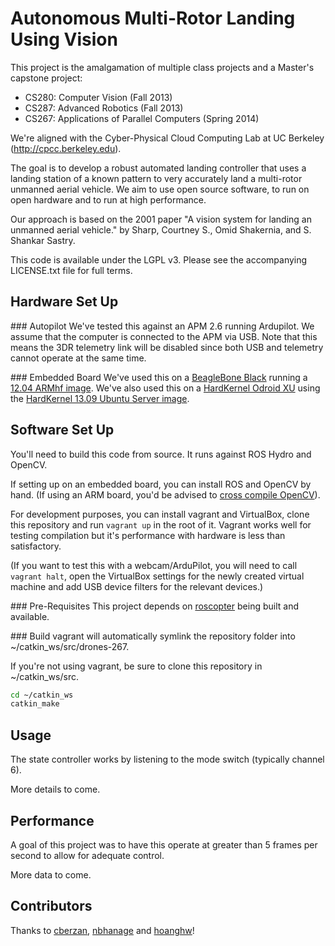 Autonomous Multi-Rotor Landing Using Vision
===========================================

This project is the amalgamation of multiple class projects and a Master's capstone project:
+ CS280: Computer Vision (Fall 2013)
+ CS287: Advanced Robotics (Fall 2013)
+ CS267: Applications of Parallel Computers (Spring 2014)

We're aligned with the Cyber-Physical Cloud Computing Lab at UC Berkeley (http://cpcc.berkeley.edu).

The goal is to develop a robust automated landing controller that uses a landing station of a known pattern to very accurately land a multi-rotor unmanned aerial vehicle. We aim to use open source software, to run on open hardware and to run at high performance.

Our approach is based on the 2001 paper "A vision system for landing an unmanned aerial vehicle." by Sharp, Courtney S., Omid Shakernia, and S. Shankar Sastry. 

This code is available under the LGPL v3. Please see the accompanying LICENSE.txt file for full terms.

Hardware Set Up
---------------
### Autopilot
We've tested this against an APM 2.6 running Ardupilot. We assume that the computer is connected to the APM via USB. Note that this means the 3DR telemetry link will be disabled since both USB and telemetry cannot operate at the same time.

### Embedded Board
We've used this on a [BeagleBone Black][1] running a [12.04 ARMhf image][2]. We've also used this on a [HardKernel Odroid XU][3] using the [HardKernel 13.09 Ubuntu Server image][4].

Software Set Up
---------------
You'll need to build this code from source. It runs against ROS Hydro and OpenCV.

If setting up on an embedded board, you can install ROS and OpenCV by hand. (If using an ARM board, you'd be advised to [cross compile OpenCV][5]). 

For development purposes, you can install vagrant and VirtualBox, clone this repository and run `vagrant up` in the root of it. Vagrant works well for testing compilation but it's performance with hardware is less than satisfactory.

(If you want to test this with a webcam/ArduPilot, you will need to call `vagrant halt`, open the VirtualBox settings for the newly created virtual machine and add USB device filters for the relevant devices.)

### Pre-Requisites
This project depends on [roscopter][6] being built and available.

### Build
vagrant will automatically symlink the repository folder into ~/catkin_ws/src/drones-267.

If you're not using vagrant, be sure to clone this repository in ~/catkin_ws/src.

```bash
cd ~/catkin_ws
catkin_make
```

Usage
-----
The state controller works by listening to the mode switch (typically channel 6). 

More details to come.

Performance
-----------
A goal of this project was to have this operate at greater than 5 frames per second to allow for adequate control.

More data to come.

Contributors
------------
Thanks to [cberzan](cberzan), [nbhanage](nbhanage) and [hoanghw](hoanghw)!

[1]: http://beagleboard.org/Products/BeagleBone%20Black
[2]: http://www.armhf.com/download/
[3]: http://www.hardkernel.com/main/products/prdt_info.php?g_code=G137510300620
[4]: http://odroid.in/Ubuntu_Server_XU/
[5]: http://docs.opencv.org/doc/tutorials/introduction/crosscompilation/arm_crosscompile_with_cmake.html
[6]: https://github.com/ssk2/roscopter
[cberzan]: https://github.com/cberzan
[nbhanage]: https://github.com/nbhanage
[hoanghw]: https://github.com/hoanghw
